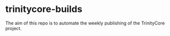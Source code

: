 # trinitycore-builds
The aim of this repo is to automate the weekly publishing of the TrinityCore project.
